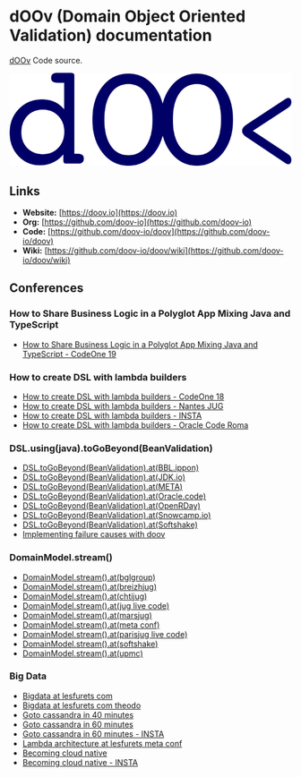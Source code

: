 # dOOv (Domain Object Oriented Validation) documentation

[dOOv](https://github.com/doov-io/doov) Code source.

![dOOv logo](conference/img/doov/doov_logo_2020_blue.svg)

## Links

- **Website:** [https://doov.io](https://doov.io)
- **Org:** [https://github.com/doov-io](https://github.com/doov-io)
- **Code:** [https://github.com/doov-io/doov](https://github.com/doov-io/doov)
- **Wiki:** [https://github.com/doov-io/doov/wiki](https://github.com/doov-io/doov/wiki)

## Conferences

### How to Share Business Logic in a Polyglot App Mixing Java and TypeScript 
- [How to Share Business Logic in a Polyglot App Mixing Java and TypeScript - CodeOne 19](https://doov.io/conference/how_to_share_business_logic_polyglot_java_ts_ocode19.html)

### How to create DSL with lambda builders
- [How to create DSL with lambda builders - CodeOne 18](https://doov.io/conference/how_to_create_dsl_with_lambda_builders_ocode18.html)
- [How to create DSL with lambda builders - Nantes JUG](https://doov.io/conference/how_to_create_dsl_with_lambda_builders_nantes_jug.html)
- [How to create DSL with lambda builders - INSTA](https://doov.io/conference/how_to_create_dsl_with_lambda_builders_insta.html)
- [How to create DSL with lambda builders - Oracle Code Roma](https://doov.io/conference/how_to_create_dsl_with_lambda_builders_roma.html)

### DSL.using(java).toGoBeyond(BeanValidation)

- [DSL.toGoBeyond(BeanValidation).at(BBL.ippon)](https://doov.io/conference/dsl_to_go_beyond_bean_validation_bbl_ippon.html)
- [DSL.toGoBeyond(BeanValidation).at(JDK.io)](https://doov.io/conference/dsl_to_go_beyond_bean_validation_jdk_io.html)
- [DSL.toGoBeyond(BeanValidation).at(META)](https://doov.io/conference/dsl_to_go_beyond_bean_validation_meta.html)
- [DSL.toGoBeyond(BeanValidation).at(Oracle.code)](https://doov.io/conference/dsl_to_go_beyond_bean_validation_ocode.html)
- [DSL.toGoBeyond(BeanValidation).at(OpenRDay)](https://doov.io/conference/dsl_to_go_beyond_bean_validation_openrday.html)
- [DSL.toGoBeyond(BeanValidation).at(Snowcamp.io)](https://doov.io/conference/dsl_to_go_beyond_bean_validation_snowcamp.html)
- [DSL.toGoBeyond(BeanValidation).at(Softshake)](https://doov.io/conference/dsl_to_go_beyond_bean_validation_softshake.html)
- [Implementing failure causes with doov](https://doov.io/conference/implementing_failure_causes_with_doov.html)

### DomainModel.stream()

- [DomainModel.stream().at(bglgroup)](https://doov.io/conference/domain_model_dot_stream_bglgroup.html)
- [DomainModel.stream().at(breizhjug)](https://doov.io/conference/domain_model_dot_stream_breizhjug.html)
- [DomainModel.stream().at(chtijug)](https://doov.io/conference/domain_model_dot_stream_chtijug.html)
- [DomainModel.stream().at(jug live code)](https://doov.io/conference/domain_model_dot_stream_jug_live_code.html)
- [DomainModel.stream().at(marsjug)](https://doov.io/conference/domain_model_dot_stream_marsjug.html)
- [DomainModel.stream().at(meta conf)](https://doov.io/conference/domain_model_dot_stream_meta_conf.html)
- [DomainModel.stream().at(parisjug live code)](https://doov.io/conference/domain_model_dot_stream_parisjug_live_code.html)
- [DomainModel.stream().at(softshake)](https://doov.io/conference/domain_model_dot_stream_softshake.html)
- [DomainModel.stream().at(upmc)](https://doov.io/conference/domain_model_dot_stream_upmc.html)

### Big Data

- [Bigdata at lesfurets com](https://doov.io/conference/bigdata_at_lesfurets_com.html)
- [Bigdata at lesfurets com theodo](https://doov.io/conference/bigdata_at_lesfurets_com_theodo.html)
- [Goto cassandra in 40 minutes](https://doov.io/conference/goto_cassandra_in_40_minutes.html)
- [Goto cassandra in 60 minutes](https://doov.io/conference/goto_cassandra_in_60_minutes.html)
- [Goto cassandra in 60 minutes - INSTA](https://doov.io/conference/goto_cassandra_in_60_minutes_insta.html)
- [Lambda architecture at lesfurets meta conf](https://doov.io/conference/lambda_architecture_at_lesfurets_meta_conf.html)
- [Becoming cloud native](https://doov.io/conference/becoming_cloud_native.html)
- [Becoming cloud native - INSTA](https://doov.io/conference/becoming_cloud_native_insta.html)

